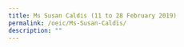 ```yaml
---
title: Ms Susan Caldis (11 to 28 February 2019)
permalink: /oeic/Ms-Susan-Caldis/
description: ""
---
```

